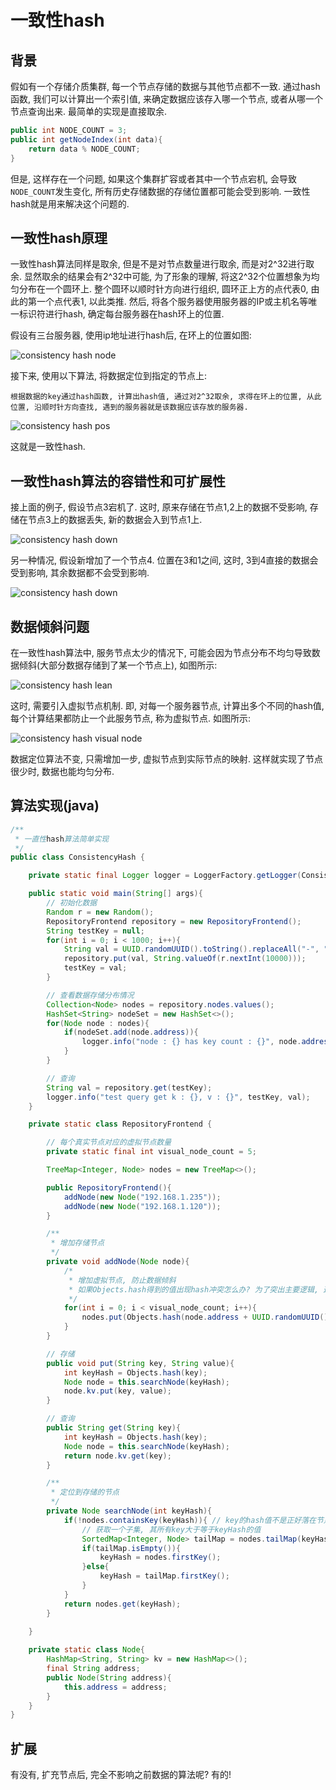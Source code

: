 # 一致性hash

## 背景

假如有一个存储介质集群, 每一个节点存储的数据与其他节点都不一致. 通过hash函数, 我们可以计算出一个索引值, 来确定数据应该存入哪一个节点, 或者从哪一个节点查询出来. 最简单的实现是直接取余.

```java
public int NODE_COUNT = 3;
public int getNodeIndex(int data){
    return data % NODE_COUNT;
}
```

但是, 这样存在一个问题, 如果这个集群扩容或者其中一个节点宕机, 会导致```NODE_COUNT```发生变化, 所有历史存储数据的存储位置都可能会受到影响. 一致性hash就是用来解决这个问题的.

## 一致性hash原理

一致性hash算法同样是取余, 但是不是对节点数量进行取余, 而是对2^32进行取余. 显然取余的结果会有2^32中可能, 为了形象的理解, 将这2^32个位置想象为均匀分布在一个圆环上. 整个圆环以顺时针方向进行组织, 圆环正上方的点代表0, 由此的第一个点代表1, 以此类推. 然后, 将各个服务器使用服务器的IP或主机名等唯一标识符进行hash, 确定每台服务器在hash环上的位置.

假设有三台服务器, 使用ip地址进行hash后, 在环上的位置如图:

![consistency hash node](img/consistency_hash_node.png)

接下来, 使用以下算法, 将数据定位到指定的节点上:

```
根据数据的key通过hash函数, 计算出hash值, 通过对2^32取余, 求得在环上的位置, 从此位置, 沿顺时针方向查找, 遇到的服务器就是该数据应该存放的服务器.
```

![consistency hash pos](img/consistency_hash_pos.png)

这就是一致性hash.

## 一致性hash算法的容错性和可扩展性

接上面的例子, 假设节点3宕机了. 这时, 原来存储在节点1,2上的数据不受影响, 存储在节点3上的数据丢失, 新的数据会入到节点1上.

![consistency hash down](img/consistency_hash_down_case.png)

另一种情况, 假设新增加了一个节点4. 位置在3和1之间, 这时, 3到4直接的数据会受到影响, 其余数据都不会受到影响.

![consistency hash down](img/consistency_hash_new_case.png)

## 数据倾斜问题

在一致性hash算法中, 服务节点太少的情况下, 可能会因为节点分布不均匀导致数据倾斜(大部分数据存储到了某一个节点上), 如图所示:

![consistency hash lean](img/consistency_hash_lean.png)

这时, 需要引入虚拟节点机制. 即, 对每一个服务器节点, 计算出多个不同的hash值, 每个计算结果都防止一个此服务节点, 称为虚拟节点. 如图所示:

![consistency hash visual node](img/consistency_hash_visual.png)

数据定位算法不变, 只需增加一步, 虚拟节点到实际节点的映射. 这样就实现了节点很少时, 数据也能均匀分布.

## 算法实现(java)

```java
/**
 * 一直性hash算法简单实现
 */
public class ConsistencyHash {

    private static final Logger logger = LoggerFactory.getLogger(ConsistencyHash.class);

    public static void main(String[] args){
        // 初始化数据
        Random r = new Random();
        RepositoryFrontend repository = new RepositoryFrontend();
        String testKey = null;
        for(int i = 0; i < 1000; i++){
            String val = UUID.randomUUID().toString().replaceAll("-", "");
            repository.put(val, String.valueOf(r.nextInt(10000)));
            testKey = val;
        }

        // 查看数据存储分布情况
        Collection<Node> nodes = repository.nodes.values();
        HashSet<String> nodeSet = new HashSet<>();
        for(Node node : nodes){
            if(nodeSet.add(node.address)){
                logger.info("node : {} has key count : {}", node.address, node.kv.size());
            }
        }

        // 查询
        String val = repository.get(testKey);
        logger.info("test query get k : {}, v : {}", testKey, val);
    }

    private static class RepositoryFrontend {

        // 每个真实节点对应的虚拟节点数量
        private static final int visual_node_count = 5;

        TreeMap<Integer, Node> nodes = new TreeMap<>();

        public RepositoryFrontend(){
            addNode(new Node("192.168.1.235"));
            addNode(new Node("192.168.1.120"));
        }

        /**
         * 增加存储节点
         */
        private void addNode(Node node){
            /*
             * 增加虚拟节点, 防止数据倾斜
             * 如果Objects.hash得到的值出现hash冲突怎么办? 为了突出主要逻辑, 这里暂时不考虑
             */
            for(int i = 0; i < visual_node_count; i++){
                nodes.put(Objects.hash(node.address + UUID.randomUUID().toString()), node);
            }
        }

        // 存储
        public void put(String key, String value){
            int keyHash = Objects.hash(key);
            Node node = this.searchNode(keyHash);
            node.kv.put(key, value);
        }

        // 查询
        public String get(String key){
            int keyHash = Objects.hash(key);
            Node node = this.searchNode(keyHash);
            return node.kv.get(key);
        }

        /**
         * 定位到存储的节点
         */
        private Node searchNode(int keyHash){
            if(!nodes.containsKey(keyHash)){ // key的hash值不是正好落在节点上
                // 获取一个子集, 其所有key大于等于keyHash的值
                SortedMap<Integer, Node> tailMap = nodes.tailMap(keyHash);
                if(tailMap.isEmpty()){
                    keyHash = nodes.firstKey();
                }else{
                    keyHash = tailMap.firstKey();
                }
            }
            return nodes.get(keyHash);
        }

    }
    
    private static class Node{
        HashMap<String, String> kv = new HashMap<>();
        final String address;
        public Node(String address){
            this.address = address;
        }
    }
}
```

## 扩展

有没有, 扩充节点后, 完全不影响之前数据的算法呢? 有的!